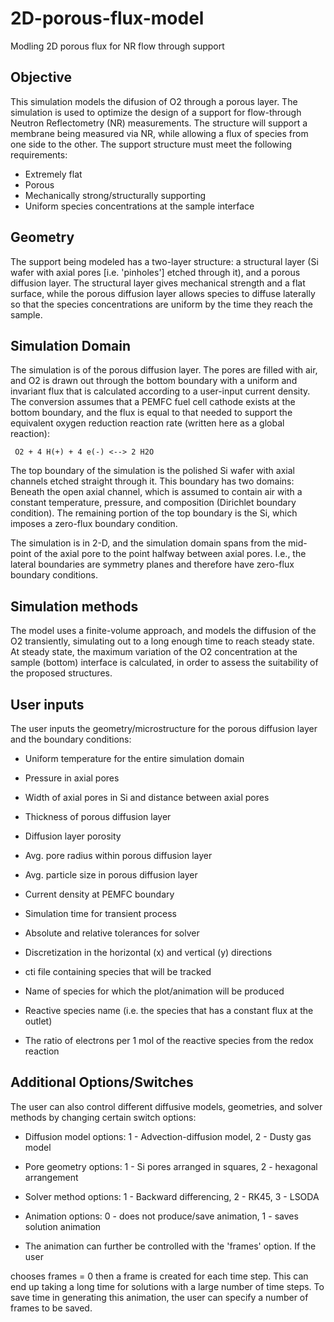 # 2D-porous-flux-model
Modling 2D porous flux for NR flow through support

## Objective
This simulation models the difusion of O2 through a porous layer. 
The simulation is used to optimize the design of a support for 
flow-through Neutron Reflectometry (NR) measurements. The structure 
will support a membrane being measured via NR, while allowing a 
flux of species from one side to the other. The support structure 
must meet the following requirements:
* Extremely flat
* Porous
* Mechanically strong/structurally supporting
* Uniform species concentrations at the sample interface

## Geometry
The support being modeled has a two-layer structure: a structural 
layer (Si wafer with axial pores [i.e. 'pinholes'] etched through 
it), and a porous diffusion layer.  The structural layer gives
mechanical strength and a flat surface, while the porous diffusion
layer allows species to diffuse laterally so that the species 
concentrations are uniform by the time they reach the sample.

## Simulation Domain
The simulation is of the porous diffusion layer.
The pores are filled with air, and O2 is drawn out through the 
bottom boundary with a uniform and invariant flux that is 
calculated according to a user-input current density.  The conversion
assumes that a PEMFC fuel cell cathode exists at the bottom boundary,
and the flux is equal to that needed to support the equivalent oxygen
reduction reaction rate (written here as a global reaction):

     O2 + 4 H(+) + 4 e(-) <--> 2 H2O

The top boundary of the simulation is the polished Si wafer with axial
channels etched straight through it.  This boundary has two domains: 
Beneath the open axial channel, which is assumed to contain air with a 
constant temperature, pressure, and composition (Dirichlet boundary 
condition). The remaining portion of the top boundary is the Si, which 
imposes a zero-flux boundary condition.

The simulation is in 2-D, and the simulation domain spans from the 
mid-point of the axial pore to the point halfway between axial pores.
I.e., the lateral boundaries are symmetry planes and therefore have 
zero-flux boundary conditions.

## Simulation methods
The model uses a finite-volume approach, and models the diffusion of 
the O2 transiently, simulating out to a long enough time to reach 
steady state. At steady state, the maximum variation of the O2 
concentration at the sample (bottom) interface is calculated, in 
order to assess the suitability of the proposed structures.

## User inputs
The user inputs the geometry/microstructure for the porous diffusion 
layer and the boundary conditions:
* Uniform temperature for the entire simulation domain
* Pressure in axial pores
* Width of axial pores in Si and distance between axial pores
* Thickness of porous diffusion layer
* Diffusion layer porosity
* Avg. pore radius within porous diffusion layer
* Avg. particle size in porous diffusion layer
* Current density at PEMFC boundary
* Simulation time for transient process
* Absolute and relative tolerances for solver
* Discretization in the horizontal (x) and vertical (y) directions

* cti file containing species that will be tracked

* Name of species for which the plot/animation will be produced
* Reactive species name (i.e. the species that has a constant flux at the outlet)
* The ratio of electrons per 1 mol of the reactive species from the redox reaction

## Additional Options/Switches
The user can also control different diffusive 
models, geometries, 
and solver methods by changing certain switch options:

* Diffusion model options: 1 - Advection-diffusion model, 2 - Dusty gas model

* Pore geometry options: 1 - Si pores arranged in squares, 2 - hexagonal arrangement

* Solver method options: 1 - Backward differencing, 2 - RK45, 3 - LSODA

* Animation options: 0 - does not produce/save animation, 1 - saves solution animation

* The animation can further be controlled with the 'frames' option. If the user 

chooses frames = 0 then a frame is created for each time step. This can end up 
taking 
a long time for solutions with a large number of time steps. To save time
 in generating 
this animation, the user can specify a number of frames to be saved.